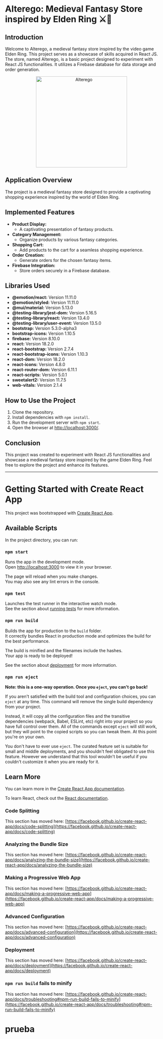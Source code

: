 # Alterego: Medieval Fantasy Store inspired by Elden Ring ⚔️🏰

## Introduction

Welcome to Alterego, a medieval fantasy store inspired by the video game Elden Ring. This project serves as a showcase of skills acquired in React JS. The store, named Alterego, is a basic project designed to experiment with React JS functionalities. It utilizes a Firebase database for data storage and order generation.

<p align="center">
    <img
    src="https://eldenring.wiki.fextralife.com/file/Elden-Ring/one-eyed_shield_elden_ring_wiki_guide_200px.png"
    alt="Alterego"
    width="300px"
    height="300px"
    align="center"
/>
</p>

## Application Overview

The project is a medieval fantasy store designed to provide a captivating shopping experience inspired by the world of Elden Ring.


## Implemented Features

- **Product Display:**
  - A captivating presentation of fantasy products.
- **Category Management:**
  - Organize products by various fantasy categories.
- **Shopping Cart:**
  - Add products to the cart for a seamless shopping experience.
- **Order Creation:**
  - Generate orders for the chosen fantasy items.
- **Firebase Integration:**
  - Store orders securely in a Firebase database.

## Libraries Used

- **@emotion/react:** Version 11.11.0
- **@emotion/styled:** Version 11.11.0
- **@mui/material:** Version 5.13.0
- **@testing-library/jest-dom:** Version 5.16.5
- **@testing-library/react:** Version 13.4.0
- **@testing-library/user-event:** Version 13.5.0
- **bootstrap:** Version 5.3.0-alpha3
- **bootstrap-icons:** Version 1.10.5
- **firebase:** Version 8.10.0
- **react:** Version 18.2.0
- **react-bootstrap:** Version 2.7.4
- **react-bootstrap-icons:** Version 1.10.3
- **react-dom:** Version 18.2.0
- **react-icons:** Version 4.8.0
- **react-router-dom:** Version 6.11.1
- **react-scripts:** Version 5.0.1
- **sweetalert2:** Version 11.7.5
- **web-vitals:** Version 2.1.4

## How to Use the Project

1. Clone the repository.
2. Install dependencies with `npm install`.
3. Run the development server with `npm start`.
4. Open the browser at [http://localhost:3000/](http://localhost:3000/).

## Conclusion

This project was created to experiment with React JS functionalities and showcase a medieval fantasy store inspired by the game Elden Ring. Feel free to explore the project and enhance its features.

---


# Getting Started with Create React App

This project was bootstrapped with [Create React App](https://github.com/facebook/create-react-app).

## Available Scripts

In the project directory, you can run:

### `npm start`

Runs the app in the development mode.\
Open [http://localhost:3000](http://localhost:3000) to view it in your browser.

The page will reload when you make changes.\
You may also see any lint errors in the console.

### `npm test`

Launches the test runner in the interactive watch mode.\
See the section about [running tests](https://facebook.github.io/create-react-app/docs/running-tests) for more information.

### `npm run build`

Builds the app for production to the `build` folder.\
It correctly bundles React in production mode and optimizes the build for the best performance.

The build is minified and the filenames include the hashes.\
Your app is ready to be deployed!

See the section about [deployment](https://facebook.github.io/create-react-app/docs/deployment) for more information.

### `npm run eject`

**Note: this is a one-way operation. Once you `eject`, you can't go back!**

If you aren't satisfied with the build tool and configuration choices, you can `eject` at any time. This command will remove the single build dependency from your project.

Instead, it will copy all the configuration files and the transitive dependencies (webpack, Babel, ESLint, etc) right into your project so you have full control over them. All of the commands except `eject` will still work, but they will point to the copied scripts so you can tweak them. At this point you're on your own.

You don't have to ever use `eject`. The curated feature set is suitable for small and middle deployments, and you shouldn't feel obligated to use this feature. However we understand that this tool wouldn't be useful if you couldn't customize it when you are ready for it.

## Learn More

You can learn more in the [Create React App documentation](https://facebook.github.io/create-react-app/docs/getting-started).

To learn React, check out the [React documentation](https://reactjs.org/).

### Code Splitting

This section has moved here: [https://facebook.github.io/create-react-app/docs/code-splitting](https://facebook.github.io/create-react-app/docs/code-splitting)

### Analyzing the Bundle Size

This section has moved here: [https://facebook.github.io/create-react-app/docs/analyzing-the-bundle-size](https://facebook.github.io/create-react-app/docs/analyzing-the-bundle-size)

### Making a Progressive Web App

This section has moved here: [https://facebook.github.io/create-react-app/docs/making-a-progressive-web-app](https://facebook.github.io/create-react-app/docs/making-a-progressive-web-app)

### Advanced Configuration

This section has moved here: [https://facebook.github.io/create-react-app/docs/advanced-configuration](https://facebook.github.io/create-react-app/docs/advanced-configuration)

### Deployment

This section has moved here: [https://facebook.github.io/create-react-app/docs/deployment](https://facebook.github.io/create-react-app/docs/deployment)

### `npm run build` fails to minify

This section has moved here: [https://facebook.github.io/create-react-app/docs/troubleshooting#npm-run-build-fails-to-minify](https://facebook.github.io/create-react-app/docs/troubleshooting#npm-run-build-fails-to-minify)
# prueba
